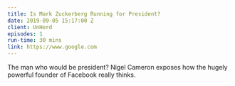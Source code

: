 ```yaml
---
title: Is Mark Zuckerberg Running for President?
date: 2019-09-05 15:17:00 Z
client: UnHerd
episodes: 1
run-time: 30 mins
link: https://www.google.com
---
```


The man who would be president? Nigel Cameron exposes how the hugely powerful founder of Facebook really thinks. 